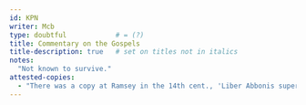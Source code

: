 ```yaml
---
id: KPN
writer: Mcb
type: doubtful            # = (?)
title: Commentary on the Gospels
title-description: true   # set on titles not in italics
notes:
  "Not known to survive."
attested-copies:
  - "There was a copy at Ramsey in the 14th cent., 'Liber Abbonis super quedam euangelia' (B67. 180), presumably the source of Kirkstead's title 'Categorie spirituales de euangeliis'."
---
```

